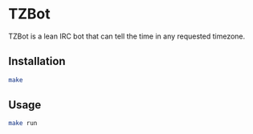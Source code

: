 # TZBot

TZBot is a lean IRC bot that can tell the time in any requested timezone.

## Installation

```bash
make
```

## Usage

```bash
make run
```
